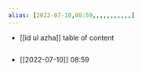 ```yaml
---
alias: [2022-07-10,08:59,,,,,,,,,,,]
---
```

- [[id ul azha]]
table of content
```toc
```

- [[2022-07-10]] 08:59
